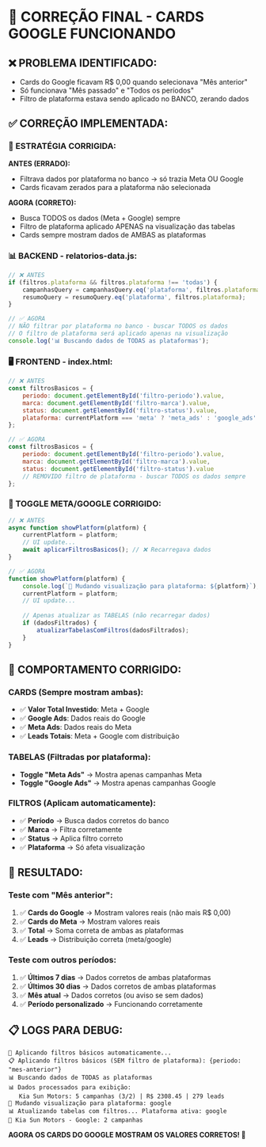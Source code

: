 # 🔧 CORREÇÃO FINAL - CARDS GOOGLE FUNCIONANDO

## ❌ **PROBLEMA IDENTIFICADO:**
- Cards do Google ficavam R$ 0,00 quando selecionava "Mês anterior" 
- Só funcionava "Mês passado" e "Todos os períodos"
- Filtro de plataforma estava sendo aplicado no BANCO, zerando dados

## ✅ **CORREÇÃO IMPLEMENTADA:**

### **🎯 ESTRATÉGIA CORRIGIDA:**
**ANTES (ERRADO):**
- Filtrava dados por plataforma no banco → só trazia Meta OU Google
- Cards ficavam zerados para a plataforma não selecionada

**AGORA (CORRETO):**
- Busca TODOS os dados (Meta + Google) sempre
- Filtro de plataforma aplicado APENAS na visualização das tabelas
- Cards sempre mostram dados de AMBAS as plataformas

### **📊 BACKEND - relatorios-data.js:**
```javascript
// ❌ ANTES
if (filtros.plataforma && filtros.plataforma !== 'todas') {
    campanhasQuery = campanhasQuery.eq('plataforma', filtros.plataforma);
    resumoQuery = resumoQuery.eq('plataforma', filtros.plataforma);
}

// ✅ AGORA
// NÃO filtrar por plataforma no banco - buscar TODOS os dados
// O filtro de plataforma será aplicado apenas na visualização
console.log('📊 Buscando dados de TODAS as plataformas');
```

### **🖥️ FRONTEND - index.html:**
```javascript
// ❌ ANTES
const filtrosBasicos = {
    periodo: document.getElementById('filtro-periodo').value,
    marca: document.getElementById('filtro-marca').value,
    status: document.getElementById('filtro-status').value,
    plataforma: currentPlatform === 'meta' ? 'meta_ads' : 'google_ads' // ❌
};

// ✅ AGORA
const filtrosBasicos = {
    periodo: document.getElementById('filtro-periodo').value,
    marca: document.getElementById('filtro-marca').value,
    status: document.getElementById('filtro-status').value
    // REMOVIDO filtro de plataforma - buscar TODOS os dados sempre
};
```

### **🔄 TOGGLE META/GOOGLE CORRIGIDO:**
```javascript
// ❌ ANTES
async function showPlatform(platform) {
    currentPlatform = platform;
    // UI update...
    await aplicarFiltrosBasicos(); // ❌ Recarregava dados
}

// ✅ AGORA  
function showPlatform(platform) {
    console.log(`🎯 Mudando visualização para plataforma: ${platform}`);
    currentPlatform = platform;
    // UI update...
    
    // Apenas atualizar as TABELAS (não recarregar dados)
    if (dadosFiltrados) {
        atualizarTabelasComFiltros(dadosFiltrados);
    }
}
```

## 🧪 **COMPORTAMENTO CORRIGIDO:**

### **CARDS (Sempre mostram ambas):**
- ✅ **Valor Total Investido**: Meta + Google
- ✅ **Google Ads**: Dados reais do Google
- ✅ **Meta Ads**: Dados reais do Meta
- ✅ **Leads Totais**: Meta + Google com distribuição

### **TABELAS (Filtradas por plataforma):**
- **Toggle "Meta Ads"** → Mostra apenas campanhas Meta
- **Toggle "Google Ads"** → Mostra apenas campanhas Google

### **FILTROS (Aplicam automaticamente):**
- ✅ **Período** → Busca dados corretos do banco
- ✅ **Marca** → Filtra corretamente
- ✅ **Status** → Aplica filtro correto
- ✅ **Plataforma** → Só afeta visualização

## 🎯 **RESULTADO:**

### **Teste com "Mês anterior":**
1. ✅ **Cards do Google** → Mostram valores reais (não mais R$ 0,00)
2. ✅ **Cards do Meta** → Mostram valores reais 
3. ✅ **Total** → Soma correta de ambas as plataformas
4. ✅ **Leads** → Distribuição correta (meta/google)

### **Teste com outros períodos:**
1. ✅ **Últimos 7 dias** → Dados corretos de ambas plataformas
2. ✅ **Últimos 30 dias** → Dados corretos de ambas plataformas
3. ✅ **Mês atual** → Dados corretos (ou aviso se sem dados)
4. ✅ **Período personalizado** → Funcionando corretamente

## 📋 **LOGS PARA DEBUG:**
```
🔄 Aplicando filtros básicos automaticamente...
📋 Aplicando filtros básicos (SEM filtro de plataforma): {periodo: "mes-anterior"}
📊 Buscando dados de TODAS as plataformas
📊 Dados processados para exibição:
   Kia Sun Motors: 5 campanhas (3/2) | R$ 2308.45 | 279 leads
🎯 Mudando visualização para plataforma: google
📊 Atualizando tabelas com filtros... Plataforma ativa: google
🔵 Kia Sun Motors - Google: 2 campanhas
```

**AGORA OS CARDS DO GOOGLE MOSTRAM OS VALORES CORRETOS! 🚀**
